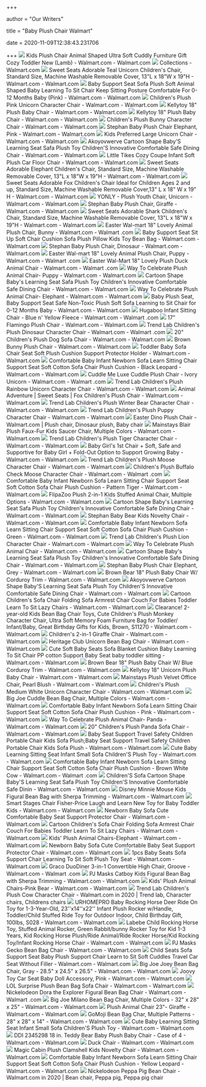 +++
        
author = "Our Writers"
        
title = "Baby Plush Chair Walmart"
        
date = 2020-11-09T12:38:43.231706
        
+++
[ ![](https://i5.walmartimages.com/asr/4f4830ee-235c-44ff-a268-44f3bf9838d2.581c5646ab3935557e83ac1d6c8a7650.jpeg?odnWidth=612&odnHeight=612&odnBg=ffffff)](https://i5.walmartimages.com/asr/4f4830ee-235c-44ff-a268-44f3bf9838d2.581c5646ab3935557e83ac1d6c8a7650.jpeg?odnWidth=612&odnHeight=612&odnBg=ffffff) Kids Plush Chair Animal Shaped Ultra Soft Cuddly Furniture Gift Cozy  Toddler New (Lamb) - Walmart.com - Walmart.com
[ ![](https://i5.walmartimages.com/asr/f7ba0486-274b-47f9-8b5a-283afa123dbd_1.dd419473764e36912ecafebb6bf1c6a8.jpeg?odnWidth=450&odnHeight=450&odnBg=ffffff)](https://i5.walmartimages.com/asr/f7ba0486-274b-47f9-8b5a-283afa123dbd_1.dd419473764e36912ecafebb6bf1c6a8.jpeg?odnWidth=450&odnHeight=450&odnBg=ffffff) Collections - Walmart.com
[ ![](https://i5.walmartimages.com/asr/c5913a09-c7ac-4266-8fc0-1b24e7951732_2.d1f02993578a8c0634eee873f796c0dd.jpeg)](https://i5.walmartimages.com/asr/c5913a09-c7ac-4266-8fc0-1b24e7951732_2.d1f02993578a8c0634eee873f796c0dd.jpeg) Sweet Seats Adorable Teal Unicorn Children's Chair, Standard Size, Machine  Washable Removable Cover, 13"L x 18"W x 19"H - Walmart.com - Walmart.com
[ ![](https://i5.walmartimages.com/asr/1b0705c4-a8a5-4361-848a-f44e5b919962_1.452012691bc3e1cedf209b7da297b3df.jpeg?odnWidth=612&odnHeight=612&odnBg=ffffff)](https://i5.walmartimages.com/asr/1b0705c4-a8a5-4361-848a-f44e5b919962_1.452012691bc3e1cedf209b7da297b3df.jpeg?odnWidth=612&odnHeight=612&odnBg=ffffff) Baby Support Seat Sofa Plush Soft Animal Shaped Baby Learning To Sit Chair  Keep Sitting Posture Comfortable For 0-12 Months Baby (Pink) - Walmart.com  - Walmart.com
[ ![](https://i5.walmartimages.com/asr/f819b6e3-d648-4267-9666-f8f7b52cfd71_1.7b62d79b139ebc4585958e9852430bc1.jpeg?odnWidth=612&odnHeight=612&odnBg=ffffff)](https://i5.walmartimages.com/asr/f819b6e3-d648-4267-9666-f8f7b52cfd71_1.7b62d79b139ebc4585958e9852430bc1.jpeg?odnWidth=612&odnHeight=612&odnBg=ffffff) Children's Plush Pink Unicorn Character Chair - Walmart.com - Walmart.com
[ ![](https://i5.walmartimages.com/asr/67d20a39-8d12-452c-b77c-ea25d7596219_1.db9f3f50bd048b643926a3fd949e0e06.jpeg?odnWidth=612&odnHeight=612&odnBg=ffffff)](https://i5.walmartimages.com/asr/67d20a39-8d12-452c-b77c-ea25d7596219_1.db9f3f50bd048b643926a3fd949e0e06.jpeg?odnWidth=612&odnHeight=612&odnBg=ffffff) Kellytoy 18" Plush Baby Chair - Walmart.com - Walmart.com
[ ![](https://i5.walmartimages.com/asr/40f29a71-f7f5-4fee-be77-bfff004e037a_1.94f42a66faa2f6a4aad88f2dea38c0f9.jpeg?odnWidth=612&odnHeight=612&odnBg=ffffff)](https://i5.walmartimages.com/asr/40f29a71-f7f5-4fee-be77-bfff004e037a_1.94f42a66faa2f6a4aad88f2dea38c0f9.jpeg?odnWidth=612&odnHeight=612&odnBg=ffffff) Kellytoy 18" Plush Baby Chair - Walmart.com - Walmart.com
[ ![](https://i5.walmartimages.com/asr/ca2fab91-83bc-420d-a413-d34b2ed34efe_2.62b3165c1c33d4d1e59b4033ebf2ea0d.jpeg?odnWidth=612&odnHeight=612&odnBg=ffffff)](https://i5.walmartimages.com/asr/ca2fab91-83bc-420d-a413-d34b2ed34efe_2.62b3165c1c33d4d1e59b4033ebf2ea0d.jpeg?odnWidth=612&odnHeight=612&odnBg=ffffff) Children's Plush Bunny Character Chair - Walmart.com - Walmart.com
[ ![](https://i5.walmartimages.com/asr/ea985ca6-2c49-43c9-a409-c2e97da34ad9_1.e649ff653084ddc8e672b0e7bcd4cf97.jpeg?odnWidth=612&odnHeight=612&odnBg=ffffff)](https://i5.walmartimages.com/asr/ea985ca6-2c49-43c9-a409-c2e97da34ad9_1.e649ff653084ddc8e672b0e7bcd4cf97.jpeg?odnWidth=612&odnHeight=612&odnBg=ffffff) Stephan Baby Plush Chair Elephant, Pink - Walmart.com - Walmart.com
[ ![](https://i5.walmartimages.com/asr/89af347f-6943-458d-9d79-107d8ae604db_1.01c34f1b565169c643c8e400a3921c3e.jpeg?odnWidth=612&odnHeight=612&odnBg=ffffff)](https://i5.walmartimages.com/asr/89af347f-6943-458d-9d79-107d8ae604db_1.01c34f1b565169c643c8e400a3921c3e.jpeg?odnWidth=612&odnHeight=612&odnBg=ffffff) Kids Preferred Large Unicorn Chair - Walmart.com - Walmart.com
[ ![](https://i5.walmartimages.com/asr/bbfbb632-495b-4ffb-b4cd-5c525d9236e0_1.55d97bcd6af5eceef0bf58da22c30248.jpeg?odnWidth=612&odnHeight=612&odnBg=ffffff)](https://i5.walmartimages.com/asr/bbfbb632-495b-4ffb-b4cd-5c525d9236e0_1.55d97bcd6af5eceef0bf58da22c30248.jpeg?odnWidth=612&odnHeight=612&odnBg=ffffff) Akoyovwerve Cartoon Shape Baby'S Learning Seat Safa Plush Toy Children'S  Innovative Comfortable Safe Dining Chair - Walmart.com - Walmart.com
[ ![](https://i5.walmartimages.com/asr/2911562e-2162-4aef-838e-ec48413595d9_1.1029c9d3745ea5f897c50e0576a93aa0.jpeg?odnWidth=612&odnHeight=612&odnBg=ffffff)](https://i5.walmartimages.com/asr/2911562e-2162-4aef-838e-ec48413595d9_1.1029c9d3745ea5f897c50e0576a93aa0.jpeg?odnWidth=612&odnHeight=612&odnBg=ffffff) Little Tikes Cozy Coupe Infant Soft Plush Car Floor Chair - Walmart.com -  Walmart.com
[ ![](https://i5.walmartimages.com/asr/27cb124a-309a-4fa3-bb8d-ff67c4a520f8_1.2ec335880635b17ad3f278bbbc9bc3b1.jpeg?odnWidth=612&odnHeight=612&odnBg=ffffff)](https://i5.walmartimages.com/asr/27cb124a-309a-4fa3-bb8d-ff67c4a520f8_1.2ec335880635b17ad3f278bbbc9bc3b1.jpeg?odnWidth=612&odnHeight=612&odnBg=ffffff) Sweet Seats Adorable Elephant Children's Chair, Standard Size, Machine  Washable Removable Cover, 13"L x 18"W x 19"H - Walmart.com - Walmart.com
[ ![](https://i5.walmartimages.com/asr/3f042288-9fa3-489b-9c8c-1be3d22c9433_1.9005a279677b5faef0464eeabbe4c897.jpeg?odnWidth=612&odnHeight=612&odnBg=ffffff)](https://i5.walmartimages.com/asr/3f042288-9fa3-489b-9c8c-1be3d22c9433_1.9005a279677b5faef0464eeabbe4c897.jpeg?odnWidth=612&odnHeight=612&odnBg=ffffff) Sweet Seats Adorable Fox Children's Chair Ideal for Children Ages 2 and up,  Standard Size, Machine Washable Removable Cover,13" L x 18" W x 19" H -  Walmart.com - Walmart.com
[ ![](https://i5.walmartimages.com/asr/fe83117d-c804-4e11-9ac6-3e94088f24d0_1.de41c9bd2b871a3164c782182c30248c.jpeg?odnWidth=612&odnHeight=612&odnBg=ffffff)](https://i5.walmartimages.com/asr/fe83117d-c804-4e11-9ac6-3e94088f24d0_1.de41c9bd2b871a3164c782182c30248c.jpeg?odnWidth=612&odnHeight=612&odnBg=ffffff) YONLY - Plush Youth Chair, Unicorn - Walmart.com - Walmart.com
[ ![](https://i5.walmartimages.com/asr/ed204492-b476-47d6-b069-8ab96cdd38ac_1.1b511318c384c91fa8bc4c778d29d148.jpeg?odnWidth=612&odnHeight=612&odnBg=ffffff)](https://i5.walmartimages.com/asr/ed204492-b476-47d6-b069-8ab96cdd38ac_1.1b511318c384c91fa8bc4c778d29d148.jpeg?odnWidth=612&odnHeight=612&odnBg=ffffff) Stephan Baby Plush Chair, Giraffe - Walmart.com - Walmart.com
[ ![](https://i5.walmartimages.com/asr/e8a3aae0-e596-478a-bd0f-3f016215886a_3.0bc9c638c4457c7ff58f9428ac9fff6c.jpeg?odnWidth=612&odnHeight=612&odnBg=ffffff)](https://i5.walmartimages.com/asr/e8a3aae0-e596-478a-bd0f-3f016215886a_3.0bc9c638c4457c7ff58f9428ac9fff6c.jpeg?odnWidth=612&odnHeight=612&odnBg=ffffff) Sweet Seats Adorable Shark Children's Chair, Standard Size, Machine  Washable Removable Cover, 13"L x 18"W x 19"H - Walmart.com - Walmart.com
[ ![](https://i5.walmartimages.com/asr/78907c7c-a045-4c38-b347-e156e4bdcae8_1.7a63d22404c98f70106e1f6079c83959.jpeg)](https://i5.walmartimages.com/asr/78907c7c-a045-4c38-b347-e156e4bdcae8_1.7a63d22404c98f70106e1f6079c83959.jpeg) Easter Wal-mart 18" Lovely Animal Plush Chair, Bunny - Walmart.com - Walmart .com
[ ![](https://i5.walmartimages.com/asr/e52b9787-d2e2-4084-8def-8d1f92fbd1d7_1.f0f51aa7b0460d8136edbc0a808556eb.jpeg?odnWidth=612&odnHeight=612&odnBg=ffffff)](https://i5.walmartimages.com/asr/e52b9787-d2e2-4084-8def-8d1f92fbd1d7_1.f0f51aa7b0460d8136edbc0a808556eb.jpeg?odnWidth=612&odnHeight=612&odnBg=ffffff) Baby Support Seat Sit Up Soft Chair Cushion Sofa Plush Pillow Kids Toy Bean  Bag - Walmart.com - Walmart.com
[ ![](https://i5.walmartimages.com/asr/432ba446-d8f6-4dbf-af2e-e173fd3200a6_1.73fecbc08ad61a20f108b935a133614f.jpeg?odnWidth=612&odnHeight=612&odnBg=ffffff)](https://i5.walmartimages.com/asr/432ba446-d8f6-4dbf-af2e-e173fd3200a6_1.73fecbc08ad61a20f108b935a133614f.jpeg?odnWidth=612&odnHeight=612&odnBg=ffffff) Stephan Baby Plush Chair, Dinosaur - Walmart.com - Walmart.com
[ ![](https://i5.walmartimages.com/asr/b8f423d0-8548-49c8-a1a9-0f44e02fbe6a_1.018a135b344eed35f660511c54ba59be.jpeg?odnWidth=612&odnHeight=612&odnBg=ffffff)](https://i5.walmartimages.com/asr/b8f423d0-8548-49c8-a1a9-0f44e02fbe6a_1.018a135b344eed35f660511c54ba59be.jpeg?odnWidth=612&odnHeight=612&odnBg=ffffff) Easter Wal-mart 18" Lovely Animal Plush Chair, Puppy - Walmart.com - Walmart .com
[ ![](https://i5.walmartimages.com/asr/9a3d7667-eaab-4a95-a93b-80a30474361c_1.0fa3cd0d6c234a42aa9aaf076acd87f5.jpeg)](https://i5.walmartimages.com/asr/9a3d7667-eaab-4a95-a93b-80a30474361c_1.0fa3cd0d6c234a42aa9aaf076acd87f5.jpeg) Easter Wal-Mart 18" Lovely Plush Duck Animal Chair - Walmart.com - Walmart .com
[ ![](https://i5.walmartimages.com/asr/5b7a4b83-0d0d-460b-a092-9a79590b4102_1.576b6c0dce78455defa10c615bbeeeb9.jpeg)](https://i5.walmartimages.com/asr/5b7a4b83-0d0d-460b-a092-9a79590b4102_1.576b6c0dce78455defa10c615bbeeeb9.jpeg) Way To Celebrate Plush Animal Chair- Puppy - Walmart.com - Walmart.com
[ ![](https://i5.walmartimages.com/asr/aaca525a-29f0-43d1-a3e8-f11f7d32c275_1.31dd5b4578ca3c5ab7d6adf0d9c90814.jpeg?odnWidth=612&odnHeight=612&odnBg=ffffff)](https://i5.walmartimages.com/asr/aaca525a-29f0-43d1-a3e8-f11f7d32c275_1.31dd5b4578ca3c5ab7d6adf0d9c90814.jpeg?odnWidth=612&odnHeight=612&odnBg=ffffff) Cartoon Shape Baby's Learning Seat Safa Plush Toy Children's Innovative  Comfortable Safe Dining Chair - Walmart.com - Walmart.com
[ ![](https://i5.walmartimages.com/asr/1c0d4a2f-0b52-47e5-879c-cbc3c1ba5cc3_1.e43949b0521ca705f01bba15c6dc4ded.jpeg?odnWidth=612&odnHeight=612&odnBg=ffffff)](https://i5.walmartimages.com/asr/1c0d4a2f-0b52-47e5-879c-cbc3c1ba5cc3_1.e43949b0521ca705f01bba15c6dc4ded.jpeg?odnWidth=612&odnHeight=612&odnBg=ffffff) Way To Celebrate Plush Animal Chair- Elephant - Walmart.com - Walmart.com
[ ![](https://i5.walmartimages.com/asr/2501c682-a767-4a56-90f7-ed4da181ce8d.d7df88634b37d2d04b34490cd8a46df2.jpeg)](https://i5.walmartimages.com/asr/2501c682-a767-4a56-90f7-ed4da181ce8d.d7df88634b37d2d04b34490cd8a46df2.jpeg) Baby Plush Seat, Baby Support Seat Safe Non-Toxic Plush Soft Sofa Learning  to Sit Chair for 0-12 Months Baby - Walmart.com - Walmart.com
[ ![](https://i5.walmartimages.com/asr/b9850d58-3bbb-47bd-82c7-8c7901e57963_1.2a589f54615f4e8f875d894a8c734e82.jpeg?odnWidth=612&odnHeight=612&odnBg=ffffff)](https://i5.walmartimages.com/asr/b9850d58-3bbb-47bd-82c7-8c7901e57963_1.2a589f54615f4e8f875d894a8c734e82.jpeg?odnWidth=612&odnHeight=612&odnBg=ffffff) Hugaboo Infant Sitting Chair - Blue n' Yellow Fleece - Walmart.com - Walmart .com
[ ![](https://i5.walmartimages.com/asr/fd349279-031e-464f-9a27-49c1c0f30182_2.871a5f396ec768ce299e2a75a6f45830.jpeg?odnWidth=612&odnHeight=612&odnBg=ffffff)](https://i5.walmartimages.com/asr/fd349279-031e-464f-9a27-49c1c0f30182_2.871a5f396ec768ce299e2a75a6f45830.jpeg?odnWidth=612&odnHeight=612&odnBg=ffffff) 17" Flamingo Plush Chair - Walmart.com - Walmart.com
[ ![](https://i5.walmartimages.com/asr/afe11f1f-493f-4ea9-8837-2d4f39253fd8_2.72c8fb12a37f17c5e9d9f42baf26a9d4.jpeg?odnWidth=612&odnHeight=612&odnBg=ffffff)](https://i5.walmartimages.com/asr/afe11f1f-493f-4ea9-8837-2d4f39253fd8_2.72c8fb12a37f17c5e9d9f42baf26a9d4.jpeg?odnWidth=612&odnHeight=612&odnBg=ffffff) Trend Lab Children's Plush Dinosaur Character Chair - Walmart.com - Walmart .com
[ ![](https://i5.walmartimages.com/asr/0f1abb06-9299-40b1-8c1e-43f66826414e.6a0cac4c6f55c32180f5190d6ed377a3.jpeg?odnWidth=612&odnHeight=612&odnBg=ffffff)](https://i5.walmartimages.com/asr/0f1abb06-9299-40b1-8c1e-43f66826414e.6a0cac4c6f55c32180f5190d6ed377a3.jpeg?odnWidth=612&odnHeight=612&odnBg=ffffff) 20" Children's Plush Dog Sofa Chair - Walmart.com - Walmart.com
[ ![](https://i5.walmartimages.com/asr/9a3c6e00-10fa-4e18-9c81-f56a42f1616f_1.13ba28218693a27ec776d7f1979cd184.jpeg?odnWidth=612&odnHeight=612&odnBg=ffffff)](https://i5.walmartimages.com/asr/9a3c6e00-10fa-4e18-9c81-f56a42f1616f_1.13ba28218693a27ec776d7f1979cd184.jpeg?odnWidth=612&odnHeight=612&odnBg=ffffff) Brown Bunny Plush Chair - Walmart.com - Walmart.com
[ ![](https://i5.walmartimages.com/asr/8e0a1253-671c-43f5-be8b-fff5717ec947_1.661c79aa720a3e0fb7b27c05d3d4f115.jpeg?odnWidth=612&odnHeight=612&odnBg=ffffff)](https://i5.walmartimages.com/asr/8e0a1253-671c-43f5-be8b-fff5717ec947_1.661c79aa720a3e0fb7b27c05d3d4f115.jpeg?odnWidth=612&odnHeight=612&odnBg=ffffff) Toddler Baby Sofa Chair Seat Soft Plush Cushion Support Protector Holder -  Walmart.com - Walmart.com
[ ![](https://i5.walmartimages.com/asr/340885fb-7877-4f89-8cd9-2ee767404f10_1.8c69a3e96481bffcc24d8e2b201bf5d8.jpeg?odnWidth=612&odnHeight=612&odnBg=ffffff)](https://i5.walmartimages.com/asr/340885fb-7877-4f89-8cd9-2ee767404f10_1.8c69a3e96481bffcc24d8e2b201bf5d8.jpeg?odnWidth=612&odnHeight=612&odnBg=ffffff) Comfortable Baby Infant Newborn Sofa Learn Sitting Chair Support Seat Soft  Cotton Sofa Chair Plush Cushion - Black Leopard - Walmart.com - Walmart.com
[ ![](https://i5.walmartimages.com/asr/2d79c57e-c0cf-41e3-b11d-6b96e75dcb0b_1.16a0778c9d4fb014f237c74642f28eca.jpeg?odnWidth=612&odnHeight=612&odnBg=ffffff)](https://i5.walmartimages.com/asr/2d79c57e-c0cf-41e3-b11d-6b96e75dcb0b_1.16a0778c9d4fb014f237c74642f28eca.jpeg?odnWidth=612&odnHeight=612&odnBg=ffffff) Cuddle Me Luxe Cuddle Plush Chair - Ivory Unicorn - Walmart.com - Walmart .com
[ ![](https://i5.walmartimages.com/asr/d24032e3-e15d-4a21-ab70-728816496b1f_1.9927db9d9e8e8a827bd8d7ad1c835a66.jpeg?odnWidth=612&odnHeight=612&odnBg=ffffff)](https://i5.walmartimages.com/asr/d24032e3-e15d-4a21-ab70-728816496b1f_1.9927db9d9e8e8a827bd8d7ad1c835a66.jpeg?odnWidth=612&odnHeight=612&odnBg=ffffff) Trend Lab Children's Plush Rainbow Unicorn Character Chair - Walmart.com -  Walmart.com
[ ![](https://i5.walmartimages.com/asr/cc379ff1-61fb-4810-ba31-253837be3f93.8098b04c37c473a493fe47b116484724.jpeg?odnWidth=612&odnHeight=612&odnBg=ffffff)](https://i5.walmartimages.com/asr/cc379ff1-61fb-4810-ba31-253837be3f93.8098b04c37c473a493fe47b116484724.jpeg?odnWidth=612&odnHeight=612&odnBg=ffffff) Animal Adventure | Sweet Seats | Fox Children's Plush Chair - Walmart.com -  Walmart.com
[ ![](https://i5.walmartimages.com/asr/2eb01b0b-acef-427a-bc14-9d6f00f90995_2.5b67c36d0cb046b1abcba535d18e1444.jpeg?odnWidth=612&odnHeight=612&odnBg=ffffff)](https://i5.walmartimages.com/asr/2eb01b0b-acef-427a-bc14-9d6f00f90995_2.5b67c36d0cb046b1abcba535d18e1444.jpeg?odnWidth=612&odnHeight=612&odnBg=ffffff) Trend Lab Children's Plush Winter Bear Character Chair - Walmart.com -  Walmart.com
[ ![](https://i5.walmartimages.com/asr/18384f28-84fe-462e-b778-e997ab3381e0_2.a2d7045fa6800c69d2d95191f86d27c6.jpeg?odnWidth=612&odnHeight=612&odnBg=ffffff)](https://i5.walmartimages.com/asr/18384f28-84fe-462e-b778-e997ab3381e0_2.a2d7045fa6800c69d2d95191f86d27c6.jpeg?odnWidth=612&odnHeight=612&odnBg=ffffff) Trend Lab Children's Plush Puppy Character Chair - Walmart.com - Walmart.com
[ ![](https://i.pinimg.com/474x/9e/2c/a9/9e2ca9acd4d168cd70a0ca606d056b2b.jpg)](https://i.pinimg.com/474x/9e/2c/a9/9e2ca9acd4d168cd70a0ca606d056b2b.jpg) Easter Dino Plush Chair - Walmart.com | Plush chair, Dinosaur plush, Baby  chair
[ ![](https://i5.walmartimages.com/asr/ef182343-0e9d-4339-81aa-fec59e8cb7b7_1.77af84136c4c4899930412eef25058be.jpeg)](https://i5.walmartimages.com/asr/ef182343-0e9d-4339-81aa-fec59e8cb7b7_1.77af84136c4c4899930412eef25058be.jpeg) Mainstays Blair Plush Faux-Fur Kids Saucer Chair, Multiple Colors - Walmart.com  - Walmart.com
[ ![](https://i5.walmartimages.com/asr/f92b6133-5427-427a-ba00-ed8db0f6e162_1.4deac36033192de7e3e14ea0c9dfe866.jpeg?odnWidth=612&odnHeight=612&odnBg=ffffff)](https://i5.walmartimages.com/asr/f92b6133-5427-427a-ba00-ed8db0f6e162_1.4deac36033192de7e3e14ea0c9dfe866.jpeg?odnWidth=612&odnHeight=612&odnBg=ffffff) Trend Lab Children's Plush Tiger Character Chair - Walmart.com - Walmart.com
[ ![](https://i5.walmartimages.com/asr/99531771-3df3-4c86-863e-0c32d5558271_1.d2a0e8f00b6fb98112e94a4a1b7167cb.jpeg?odnWidth=612&odnHeight=612&odnBg=ffffff)](https://i5.walmartimages.com/asr/99531771-3df3-4c86-863e-0c32d5558271_1.d2a0e8f00b6fb98112e94a4a1b7167cb.jpeg?odnWidth=612&odnHeight=612&odnBg=ffffff) Baby Girl's 1st Chair + Soft, Safe and Supportive for Baby Girl + Fold-Out  Option to Support Growing Baby - Walmart.com - Walmart.com
[ ![](https://i5.walmartimages.com/asr/50e2c3cc-7ea1-41e5-9fe5-cf6f2a5ad3f6_1.5da7566a48e8028b7f568523817333b4.jpeg?odnWidth=612&odnHeight=612&odnBg=ffffff)](https://i5.walmartimages.com/asr/50e2c3cc-7ea1-41e5-9fe5-cf6f2a5ad3f6_1.5da7566a48e8028b7f568523817333b4.jpeg?odnWidth=612&odnHeight=612&odnBg=ffffff) Trend Lab Children's Plush Moose Character Chair - Walmart.com - Walmart.com
[ ![](https://i5.walmartimages.com/asr/8ae2dfc0-f717-421e-b8aa-fda3b6361f94_2.bd200780493c6030e0d956272bc329ce.jpeg?odnWidth=612&odnHeight=612&odnBg=ffffff)](https://i5.walmartimages.com/asr/8ae2dfc0-f717-421e-b8aa-fda3b6361f94_2.bd200780493c6030e0d956272bc329ce.jpeg?odnWidth=612&odnHeight=612&odnBg=ffffff) Children's Plush Buffalo Check Moose Character Chair - Walmart.com - Walmart .com
[ ![](https://i5.walmartimages.com/asr/870cee96-85b1-4d34-9314-30dd680ab81c_1.6bce7235b8a640e41cb80effecb58bd4.jpeg?odnWidth=612&odnHeight=612&odnBg=ffffff)](https://i5.walmartimages.com/asr/870cee96-85b1-4d34-9314-30dd680ab81c_1.6bce7235b8a640e41cb80effecb58bd4.jpeg?odnWidth=612&odnHeight=612&odnBg=ffffff) Comfortable Baby Infant Newborn Sofa Learn Sitting Chair Support Seat Soft  Cotton Sofa Chair Plush Cushion - Pattern Tiger - Walmart.com - Walmart.com
[ ![](https://i5.walmartimages.com/asr/ff36a393-7bbb-4889-8473-9e851ccae89e_1.ad69e96ffca0d628777417f7f312a15f.jpeg?odnWidth=612&odnHeight=612&odnBg=ffffff)](https://i5.walmartimages.com/asr/ff36a393-7bbb-4889-8473-9e851ccae89e_1.ad69e96ffca0d628777417f7f312a15f.jpeg?odnWidth=612&odnHeight=612&odnBg=ffffff) FlipaZoo Plush 2-in-1 Kids Stuffed Animal Chair, Multiple Options - Walmart.com  - Walmart.com
[ ![](https://i5.walmartimages.com/asr/bd582af4-ba65-458c-a179-93da6fc8a6fe_1.fbe67f31a835d134c6206f9973e129f9.jpeg?odnWidth=612&odnHeight=612&odnBg=ffffff)](https://i5.walmartimages.com/asr/bd582af4-ba65-458c-a179-93da6fc8a6fe_1.fbe67f31a835d134c6206f9973e129f9.jpeg?odnWidth=612&odnHeight=612&odnBg=ffffff) Cartoon Shape Baby's Learning Seat Safa Plush Toy Children's Innovative  Comfortable Safe Dining Chair - Walmart.com - Walmart.com
[ ![](https://i5.walmartimages.com/asr/c3913616-b869-4706-bc8b-e77b205a95a3_1.e9431b8c9db91d7af75dbb38022c5a7c.jpeg?odnWidth=612&odnHeight=612&odnBg=ffffff)](https://i5.walmartimages.com/asr/c3913616-b869-4706-bc8b-e77b205a95a3_1.e9431b8c9db91d7af75dbb38022c5a7c.jpeg?odnWidth=612&odnHeight=612&odnBg=ffffff) Stephan Baby Bear Kids Novelty Chair - Walmart.com - Walmart.com
[ ![](https://i5.walmartimages.com/asr/39fdec66-2bc3-4192-8954-3520a2376bce_1.9b79f9a8f1ff57a3298342d6721d271c.jpeg)](https://i5.walmartimages.com/asr/39fdec66-2bc3-4192-8954-3520a2376bce_1.9b79f9a8f1ff57a3298342d6721d271c.jpeg) Comfortable Baby Infant Newborn Sofa Learn Sitting Chair Support Seat Soft  Cotton Sofa Chair Plush Cushion - Green - Walmart.com - Walmart.com
[ ![](https://i5.walmartimages.com/asr/8f62455e-2f23-4540-b29a-7d02ffea160f_1.08f08ed5e38bb2a331a25fca8d9504ae.jpeg?odnWidth=612&odnHeight=612&odnBg=ffffff)](https://i5.walmartimages.com/asr/8f62455e-2f23-4540-b29a-7d02ffea160f_1.08f08ed5e38bb2a331a25fca8d9504ae.jpeg?odnWidth=612&odnHeight=612&odnBg=ffffff) Trend Lab Children's Plush Lion Character Chair - Walmart.com - Walmart.com
[ ![](https://i5.walmartimages.com/asr/af6f2725-f1e4-48d5-ab24-32391291b413_1.3b08a96427484d684e802b7ba432715e.jpeg?odnWidth=612&odnHeight=612&odnBg=ffffff)](https://i5.walmartimages.com/asr/af6f2725-f1e4-48d5-ab24-32391291b413_1.3b08a96427484d684e802b7ba432715e.jpeg?odnWidth=612&odnHeight=612&odnBg=ffffff) Way To Celebrate Plush Animal Chair - Walmart.com - Walmart.com
[ ![](https://i5.walmartimages.com/asr/d51a2e2b-6fe1-4aae-906e-f49beda0e439_1.dc2d9900a5ff1e52c46e9aeaa6295387.jpeg?odnWidth=612&odnHeight=612&odnBg=ffffff)](https://i5.walmartimages.com/asr/d51a2e2b-6fe1-4aae-906e-f49beda0e439_1.dc2d9900a5ff1e52c46e9aeaa6295387.jpeg?odnWidth=612&odnHeight=612&odnBg=ffffff) Cartoon Shape Baby's Learning Seat Safa Plush Toy Children's Innovative  Comfortable Safe Dining Chair - Walmart.com - Walmart.com
[ ![](https://i5.walmartimages.com/asr/b563ae17-ac71-454c-b45e-2a717ac1f715_1.46c76ff42de646fd3d347bab39a7c7f6.jpeg?odnWidth=612&odnHeight=612&odnBg=ffffff)](https://i5.walmartimages.com/asr/b563ae17-ac71-454c-b45e-2a717ac1f715_1.46c76ff42de646fd3d347bab39a7c7f6.jpeg?odnWidth=612&odnHeight=612&odnBg=ffffff) Stephan Baby Plush Chair Elephant, Grey - Walmart.com - Walmart.com
[ ![](https://i5.walmartimages.com/asr/49468ca8-6e7f-4e46-afbf-20f370faa268_1.48205c1aad2ed9af9039e6c24ca22e02.jpeg?odnWidth=450&odnHeight=450&odnBg=ffffff)](https://i5.walmartimages.com/asr/49468ca8-6e7f-4e46-afbf-20f370faa268_1.48205c1aad2ed9af9039e6c24ca22e02.jpeg?odnWidth=450&odnHeight=450&odnBg=ffffff) Brown Bear 18" Plush Baby Chair W/ Corduroy Trim - Walmart.com - Walmart.com
[ ![](https://i5.walmartimages.com/asr/ea9f29ec-6f49-4cf6-8b7d-ef930bda0562_1.80e7f770079fe62f76415373ebd78002.jpeg?odnWidth=612&odnHeight=612&odnBg=ffffff)](https://i5.walmartimages.com/asr/ea9f29ec-6f49-4cf6-8b7d-ef930bda0562_1.80e7f770079fe62f76415373ebd78002.jpeg?odnWidth=612&odnHeight=612&odnBg=ffffff) Akoyovwerve Cartoon Shape Baby'S Learning Seat Safa Plush Toy Children'S  Innovative Comfortable Safe Dining Chair - Walmart.com - Walmart.com
[ ![](https://i5.walmartimages.com/asr/33e68172-f7f2-42f0-ae88-7a6e16033253.897c0f7b28a22732a0bf304e818c69c4.jpeg?odnWidth=612&odnHeight=612&odnBg=ffffff)](https://i5.walmartimages.com/asr/33e68172-f7f2-42f0-ae88-7a6e16033253.897c0f7b28a22732a0bf304e818c69c4.jpeg?odnWidth=612&odnHeight=612&odnBg=ffffff) Cartoon Children's Sofa Chair Folding Sofa Armrest Chair Couch For Babies  Toddler Learn To Sit Lazy Chairs - Walmart.com - Walmart.com
[ ![](https://i5.walmartimages.com/asr/6e839817-8c7a-4369-9e8c-aa7ec90f0cc7_1.0ab14fd77a0afd4856af3a258e334216.jpeg?odnWidth=612&odnHeight=612&odnBg=ffffff)](https://i5.walmartimages.com/asr/6e839817-8c7a-4369-9e8c-aa7ec90f0cc7_1.0ab14fd77a0afd4856af3a258e334216.jpeg?odnWidth=612&odnHeight=612&odnBg=ffffff) Clearance! 2-year-old Kids Bean Bag Chair Toys, Cute Children's Plush  Monkey Character Chair, Ultra Soft Memory Foam Furniture Bag for Toddler/ Infant/Baby, Great Birthday Gifts for Kids, Brown, S11270 - Walmart.com -  Walmart.com
[ ![](https://i5.walmartimages.com/asr/37944906-8101-4f17-9fc6-a8e25f7540df_1.3db621ec4b0e3be598eb21330a82fbac.jpeg?odnWidth=612&odnHeight=612&odnBg=ffffff)](https://i5.walmartimages.com/asr/37944906-8101-4f17-9fc6-a8e25f7540df_1.3db621ec4b0e3be598eb21330a82fbac.jpeg?odnWidth=612&odnHeight=612&odnBg=ffffff) Children's 2-in-1 Giraffe Chair - Walmart.com - Walmart.com
[ ![](https://i5.walmartimages.com/asr/62e29951-1d5f-4d15-9d48-099f809c9d0a.23626dd60253dcd5677514a829c7b6d7.png?odnWidth=612&odnHeight=612&odnBg=ffffff)](https://i5.walmartimages.com/asr/62e29951-1d5f-4d15-9d48-099f809c9d0a.23626dd60253dcd5677514a829c7b6d7.png?odnWidth=612&odnHeight=612&odnBg=ffffff) Heritage Club Unicorn Bean Bag Chair - Walmart.com - Walmart.com
[ ![](https://i5.walmartimages.com/asr/fab41e67-efcf-4c7a-b227-9e319da0f1bc_1.889d75c446f8f8c202ab6259597a77a4.jpeg?odnWidth=612&odnHeight=612&odnBg=ffffff)](https://i5.walmartimages.com/asr/fab41e67-efcf-4c7a-b227-9e319da0f1bc_1.889d75c446f8f8c202ab6259597a77a4.jpeg?odnWidth=612&odnHeight=612&odnBg=ffffff) Cute Soft Baby Seats Sofa Blanket Cushion Baby Learning To Sit Chair PP  cotton Support Baby Seat baby toddler sitting - Walmart.com - Walmart.com
[ ![](https://i5.walmartimages.com/asr/2a718659-3875-4e46-8359-6fb4d802038a.42a4167efd54bb313d871970c8f8d1b9.jpeg?odnWidth=612&odnHeight=612&odnBg=ffffff)](https://i5.walmartimages.com/asr/2a718659-3875-4e46-8359-6fb4d802038a.42a4167efd54bb313d871970c8f8d1b9.jpeg?odnWidth=612&odnHeight=612&odnBg=ffffff) Brown Bear 18" Plush Baby Chair W/ Blue Corduroy Trim - Walmart.com -  Walmart.com
[ ![](https://i5.walmartimages.com/asr/6d448553-66f9-4a59-b92c-0c022a4b5f4a_1.c2060577f61dc3c9d5c6a88a76739335.jpeg)](https://i5.walmartimages.com/asr/6d448553-66f9-4a59-b92c-0c022a4b5f4a_1.c2060577f61dc3c9d5c6a88a76739335.jpeg) Kellytoy 18" Unicorn Plush Baby Chair - Walmart.com - Walmart.com
[ ![](https://i5.walmartimages.com/asr/cfa99438-3fc7-464d-a8fd-5142eac51188_1.1100235c3e157c07b581c92eb1f39c08.jpeg?odnWidth=612&odnHeight=612&odnBg=ffffff)](https://i5.walmartimages.com/asr/cfa99438-3fc7-464d-a8fd-5142eac51188_1.1100235c3e157c07b581c92eb1f39c08.jpeg?odnWidth=612&odnHeight=612&odnBg=ffffff) Mainstays Plush Velvet Office Chair, Pearl Blush - Walmart.com - Walmart.com
[ ![](https://i5.walmartimages.com/asr/1eadc709-6628-4f9b-bf1b-55600c95cf9f_1.f034a778e1592063690e91b84437c5aa.jpeg?odnWidth=612&odnHeight=612&odnBg=ffffff)](https://i5.walmartimages.com/asr/1eadc709-6628-4f9b-bf1b-55600c95cf9f_1.f034a778e1592063690e91b84437c5aa.jpeg?odnWidth=612&odnHeight=612&odnBg=ffffff) Children's Plush Medium White Unicorn Character Chair - Walmart.com -  Walmart.com
[ ![](https://i5.walmartimages.com/asr/916259bc-f4f2-40fc-b5d0-480dd14d5f88_1.131b3ad19075b77d9b9fd10a74c78986.jpeg?odnWidth=612&odnHeight=612&odnBg=ffffff)](https://i5.walmartimages.com/asr/916259bc-f4f2-40fc-b5d0-480dd14d5f88_1.131b3ad19075b77d9b9fd10a74c78986.jpeg?odnWidth=612&odnHeight=612&odnBg=ffffff) Big Joe Cuddle Bean Bag Chair, Multiple Colors - Walmart.com - Walmart.com
[ ![](https://i5.walmartimages.com/asr/9a034d27-b657-4fae-9d5e-9fcfaf032778_1.493655fa147503d08d2d0c599e4214e2.jpeg?odnWidth=612&odnHeight=612&odnBg=ffffff)](https://i5.walmartimages.com/asr/9a034d27-b657-4fae-9d5e-9fcfaf032778_1.493655fa147503d08d2d0c599e4214e2.jpeg?odnWidth=612&odnHeight=612&odnBg=ffffff) Comfortable Baby Infant Newborn Sofa Learn Sitting Chair Support Seat Soft  Cotton Sofa Chair Plush Cushion - Pink - Walmart.com - Walmart.com
[ ![](https://i5.walmartimages.com/asr/16c1ef18-2b92-48d6-8740-bcae81c3b5ca_1.1877df698819e8b208b3f7c4920f8dbe.jpeg?odnWidth=612&odnHeight=612&odnBg=ffffff)](https://i5.walmartimages.com/asr/16c1ef18-2b92-48d6-8740-bcae81c3b5ca_1.1877df698819e8b208b3f7c4920f8dbe.jpeg?odnWidth=612&odnHeight=612&odnBg=ffffff) Way To Celebrate Plush Animal Chair- Panda - Walmart.com - Walmart.com
[ ![](https://i5.walmartimages.com/asr/6bb94f9b-541e-4ca5-b735-f478fa418d3c.ab4414d76af32774d09460791af9e0ec.jpeg?odnWidth=612&odnHeight=612&odnBg=ffffff)](https://i5.walmartimages.com/asr/6bb94f9b-541e-4ca5-b735-f478fa418d3c.ab4414d76af32774d09460791af9e0ec.jpeg?odnWidth=612&odnHeight=612&odnBg=ffffff) 20" Children's Plush Panda Sofa Chair - Walmart.com - Walmart.com
[ ![](https://i5.walmartimages.com/asr/5b3de4be-8485-401e-b16d-5cac8ae2fbfd_1.1644423aa76e0896ae48101c94373d25.jpeg?odnWidth=612&odnHeight=612&odnBg=ffffff)](https://i5.walmartimages.com/asr/5b3de4be-8485-401e-b16d-5cac8ae2fbfd_1.1644423aa76e0896ae48101c94373d25.jpeg?odnWidth=612&odnHeight=612&odnBg=ffffff) Baby Seat Support Travel Safety Children Portable Chair Kids Sofa Plush;Baby  Seat Support Travel Safety Children Portable Chair Kids Sofa Plush - Walmart.com  - Walmart.com
[ ![](https://i5.walmartimages.com/asr/4e84185c-2f8f-4aa9-95a9-882255402092.0c674b0fd50422481080ba236c7abd81.jpeg?odnWidth=612&odnHeight=612&odnBg=ffffff)](https://i5.walmartimages.com/asr/4e84185c-2f8f-4aa9-95a9-882255402092.0c674b0fd50422481080ba236c7abd81.jpeg?odnWidth=612&odnHeight=612&odnBg=ffffff) Cute Baby Learning Sitting Seat Infant Small Sofa Children'S Plush Toy -  Walmart.com - Walmart.com
[ ![](https://i5.walmartimages.com/asr/5b81dd75-e0cf-4272-9b4b-a00c0601ab40_1.8cc24824aec6ec8897d598983ce1b39b.jpeg?odnWidth=612&odnHeight=612&odnBg=ffffff)](https://i5.walmartimages.com/asr/5b81dd75-e0cf-4272-9b4b-a00c0601ab40_1.8cc24824aec6ec8897d598983ce1b39b.jpeg?odnWidth=612&odnHeight=612&odnBg=ffffff) Comfortable Baby Infant Newborn Sofa Learn Sitting Chair Support Seat Soft  Cotton Sofa Chair Plush Cushion - Brown White Cow - Walmart.com - Walmart .com
[ ![](https://i5.walmartimages.com/asr/5bad50ba-dec7-46d3-adff-c3459ea7d5a3_1.44d5a834a59248c8d2ae6dbbd33f2505.jpeg?odnWidth=612&odnHeight=612&odnBg=ffffff)](https://i5.walmartimages.com/asr/5bad50ba-dec7-46d3-adff-c3459ea7d5a3_1.44d5a834a59248c8d2ae6dbbd33f2505.jpeg?odnWidth=612&odnHeight=612&odnBg=ffffff) Children'S Sofa Cartoon Shape Baby'S Learning Seat Safa Plush Toy  Children'S Innovative Comfortable Safe Dinin - Walmart.com - Walmart.com
[ ![](https://i5.walmartimages.com/asr/f2d1a3c0-b5fe-4e97-a72b-9268d6518894_1.5752f0d1677872a58cca4191e5585bf9.png?odnWidth=612&odnHeight=612&odnBg=ffffff)](https://i5.walmartimages.com/asr/f2d1a3c0-b5fe-4e97-a72b-9268d6518894_1.5752f0d1677872a58cca4191e5585bf9.png?odnWidth=612&odnHeight=612&odnBg=ffffff) Disney Minnie Mouse Kids Figural Bean Bag with Sherpa Trimming - Walmart.com  - Walmart.com
[ ![](https://i5.walmartimages.com/asr/3766d786-c57e-4e43-a5b1-f7650939036e_1.08e72680de8f2dedb028f5d029d8bda9.jpeg?odnWidth=612&odnHeight=612&odnBg=ffffff)](https://i5.walmartimages.com/asr/3766d786-c57e-4e43-a5b1-f7650939036e_1.08e72680de8f2dedb028f5d029d8bda9.jpeg?odnWidth=612&odnHeight=612&odnBg=ffffff) Smart Stages Chair Fisher-Price Laugh and Learn New Toy for Baby Toddler  Kids - Walmart.com - Walmart.com
[ ![](https://i5.walmartimages.com/asr/d5d3d471-29ad-4c6a-8edc-0becf2cdfbb2.5a3147ab94d19ca5cfb04908e4293ad4.jpeg?odnWidth=612&odnHeight=612&odnBg=ffffff)](https://i5.walmartimages.com/asr/d5d3d471-29ad-4c6a-8edc-0becf2cdfbb2.5a3147ab94d19ca5cfb04908e4293ad4.jpeg?odnWidth=612&odnHeight=612&odnBg=ffffff) Newborn Baby Sofa Cute Comfortable Baby Seat Support Protector Chair -  Walmart.com - Walmart.com
[ ![](https://i5.walmartimages.com/asr/26d1c6b3-17ca-4c20-8094-268fb71604f9.622c53db57596424bf1767757819733e.jpeg?odnWidth=612&odnHeight=612&odnBg=ffffff)](https://i5.walmartimages.com/asr/26d1c6b3-17ca-4c20-8094-268fb71604f9.622c53db57596424bf1767757819733e.jpeg?odnWidth=612&odnHeight=612&odnBg=ffffff) Cartoon Children's Sofa Chair Folding Sofa Armrest Chair Couch For Babies  Toddler Learn To Sit Lazy Chairs - Walmart.com - Walmart.com
[ ![](https://i5.walmartimages.com/asr/a905e8e8-b29f-43e9-a82f-d083fa813ec2_1.11451b5c110ee7243102c5d53600aff8.jpeg?odnWidth=612&odnHeight=612&odnBg=ffffff)](https://i5.walmartimages.com/asr/a905e8e8-b29f-43e9-a82f-d083fa813ec2_1.11451b5c110ee7243102c5d53600aff8.jpeg?odnWidth=612&odnHeight=612&odnBg=ffffff) Kids' Plush Animal Chairs-Elephant - Walmart.com - Walmart.com
[ ![](https://i5.walmartimages.com/asr/622e936f-438d-46f2-84ec-3c220f1e1f30.f0e2e5a8b5f3fc89ed954ad7b027b505.jpeg?odnWidth=612&odnHeight=612&odnBg=ffffff)](https://i5.walmartimages.com/asr/622e936f-438d-46f2-84ec-3c220f1e1f30.f0e2e5a8b5f3fc89ed954ad7b027b505.jpeg?odnWidth=612&odnHeight=612&odnBg=ffffff) Newborn Baby Sofa Cute Comfortable Baby Seat Support Protector Chair -  Walmart.com - Walmart.com
[ ![](https://i5.walmartimages.com/asr/6922ca5a-7742-42c1-9c46-4ab8121e796b.8b5ad9f6cf188cae24976ff75c6ee3bd.jpeg?odnWidth=612&odnHeight=612&odnBg=ffffff)](https://i5.walmartimages.com/asr/6922ca5a-7742-42c1-9c46-4ab8121e796b.8b5ad9f6cf188cae24976ff75c6ee3bd.jpeg?odnWidth=612&odnHeight=612&odnBg=ffffff) 1pcs Baby Seats Sofa Support Chair Learning To Sit Soft Plush Toy Seat -  Walmart.com - Walmart.com
[ ![](https://i5.walmartimages.com/asr/011b35ef-2c46-49ca-8c19-8e272fa69aea_1.4ed8b185fa949946485e425dc81223f6.jpeg)](https://i5.walmartimages.com/asr/011b35ef-2c46-49ca-8c19-8e272fa69aea_1.4ed8b185fa949946485e425dc81223f6.jpeg) Graco DuoDiner 3-in-1 Convertible High Chair, Groove - Walmart.com - Walmart .com
[ ![](https://i5.walmartimages.com/asr/d1883b7f-00fa-46a1-b308-405c35b250d5.e76ca67fdfe64ed5f14101bcda03c3bb.jpeg?odnWidth=612&odnHeight=612&odnBg=ffffff)](https://i5.walmartimages.com/asr/d1883b7f-00fa-46a1-b308-405c35b250d5.e76ca67fdfe64ed5f14101bcda03c3bb.jpeg?odnWidth=612&odnHeight=612&odnBg=ffffff) PJ Masks Catboy Kids Figural Bean Bag with Sherpa Trimming - Walmart.com -  Walmart.com
[ ![](https://i5.walmartimages.com/asr/71139a1c-d125-42e3-8cd4-4e1a6820447f_1.bdbd094df99bf7f7409bd5907e96f099.jpeg)](https://i5.walmartimages.com/asr/71139a1c-d125-42e3-8cd4-4e1a6820447f_1.bdbd094df99bf7f7409bd5907e96f099.jpeg) Kids' Plush Animal Chairs-Pink Bear - Walmart.com - Walmart.com
[ ![](https://i.pinimg.com/originals/78/2c/af/782caf6d8947a39d29aa39a5e18adcf1.jpg)](https://i.pinimg.com/originals/78/2c/af/782caf6d8947a39d29aa39a5e18adcf1.jpg) Trend Lab Children's Plush Cow Character Chair - Walmart.com in 2020 |  Trend lab, Character chairs, Childrens chairs
[ ![](https://i5.walmartimages.com/asr/46bc87c0-0539-4818-8990-023acd6bb234_1.815c4bc63b573811ab94284ae42e2f4c.jpeg?odnWidth=612&odnHeight=612&odnBg=ffffff)](https://i5.walmartimages.com/asr/46bc87c0-0539-4818-8990-023acd6bb234_1.815c4bc63b573811ab94284ae42e2f4c.jpeg?odnWidth=612&odnHeight=612&odnBg=ffffff) URHOMEPRO Baby Rocking Horse Deer Ride On Toy for 1-3-Year-Old,  23''x14''x22'' Infant Plush Rocker w/Handle, Toddler/Child Stuffed Ride Toy  for Outdoor Indoor, Child Birthday Gift, 100lbs, S028 - Walmart.com -  Walmart.com
[ ![](https://i5.walmartimages.com/asr/1ec5ed67-fe83-44ab-b382-71f7266c8a1b_1.284152ee31827c639a1d22515b0ab607.jpeg?odnWidth=612&odnHeight=612&odnBg=ffffff)](https://i5.walmartimages.com/asr/1ec5ed67-fe83-44ab-b382-71f7266c8a1b_1.284152ee31827c639a1d22515b0ab607.jpeg?odnWidth=612&odnHeight=612&odnBg=ffffff) Labebe Child Rocking Horse Toy, Stuffed Animal Rocker, Green Rabbit/bunny  Rocker Toy for Kid 1-3 Years, Kid Rocking Horse Plush/Ride Animal/Ride  Rocker Horse/Kid Rocking Toy/Infant Rocking Horse Chair - Walmart.com -  Walmart.com
[ ![](https://i5.walmartimages.com/asr/a2f610f8-16bf-4b4b-9807-b7888d7c2e9d_1.d09b0992c055d254dbd23f5cab0111ff.jpeg)](https://i5.walmartimages.com/asr/a2f610f8-16bf-4b4b-9807-b7888d7c2e9d_1.d09b0992c055d254dbd23f5cab0111ff.jpeg) PJ Masks Gecko Bean Bag Chair - Walmart.com - Walmart.com
[ ![](https://i5.walmartimages.com/asr/5a735d1b-e989-4c76-8102-1a0e7f731bcd_1.f3b2e7ef38de00e745015834a68c8615.jpeg?odnWidth=612&odnHeight=612&odnBg=ffffff)](https://i5.walmartimages.com/asr/5a735d1b-e989-4c76-8102-1a0e7f731bcd_1.f3b2e7ef38de00e745015834a68c8615.jpeg?odnWidth=612&odnHeight=612&odnBg=ffffff) Child Seats Sofa Support Seat Baby Plush Support Chair Learn to Sit Soft  Cuddles Travel Car Seat Without Filler - Walmart.com - Walmart.com
[ ![](https://i5.walmartimages.com/asr/acb8eb2f-f07e-47e6-8896-fe3de8f2b44f_2.b64c5098b36cf5e4f9f8738d2da0e5fe.jpeg)](https://i5.walmartimages.com/asr/acb8eb2f-f07e-47e6-8896-fe3de8f2b44f_2.b64c5098b36cf5e4f9f8738d2da0e5fe.jpeg) Big Joe Joey Bean Bag Chair, Gray - 28.5" x 24.5" x 26.5" - Walmart.com -  Walmart.com
[ ![](https://i5.walmartimages.com/asr/79186b13-2086-4196-b12f-5de50e966f6a_1.47e466e859a04d01ac546a0aa5464a38.jpeg?odnWidth=612&odnHeight=612&odnBg=ffffff)](https://i5.walmartimages.com/asr/79186b13-2086-4196-b12f-5de50e966f6a_1.47e466e859a04d01ac546a0aa5464a38.jpeg?odnWidth=612&odnHeight=612&odnBg=ffffff) Joovy Toy Car Seat Baby Doll Accessory, Pink - Walmart.com - Walmart.com
[ ![](https://i5.walmartimages.com/asr/98a90a40-86a7-4a85-b56b-1f8510dbdd4e_3.b123913418aff58ac6bddc10af4bec83.jpeg?odnWidth=612&odnHeight=612&odnBg=ffffff)](https://i5.walmartimages.com/asr/98a90a40-86a7-4a85-b56b-1f8510dbdd4e_3.b123913418aff58ac6bddc10af4bec83.jpeg?odnWidth=612&odnHeight=612&odnBg=ffffff) LOL Surprise Plush Bean Bag Sofa Chair - Walmart.com - Walmart.com
[ ![](https://i5.walmartimages.com/asr/8139a1a1-401a-48e2-bea9-1d48d4f4c422_1.fa6e7c166ed35f9546add78f70298b1d.jpeg?odnWidth=612&odnHeight=612&odnBg=ffffff)](https://i5.walmartimages.com/asr/8139a1a1-401a-48e2-bea9-1d48d4f4c422_1.fa6e7c166ed35f9546add78f70298b1d.jpeg?odnWidth=612&odnHeight=612&odnBg=ffffff) Nickelodeon Dora the Explorer Figural Bean Bag Chair - Walmart.com - Walmart .com
[ ![](https://i5.walmartimages.com/asr/7a112091-197a-48d9-9e58-6503ee0041c2_1.ee22dbd743135855c15fa10d50f5ec7a.jpeg)](https://i5.walmartimages.com/asr/7a112091-197a-48d9-9e58-6503ee0041c2_1.ee22dbd743135855c15fa10d50f5ec7a.jpeg) Big Joe Milano Bean Bag Chair, Multiple Colors - 32" x 28" x 25" - Walmart.com  - Walmart.com
[ ![](https://i5.walmartimages.com/asr/c86aac1a-4a58-4e36-b443-424d73aafb24_1.47aa5d33c26f414a30643cd76f378acd.jpeg?odnWidth=612&odnHeight=612&odnBg=ffffff)](https://i5.walmartimages.com/asr/c86aac1a-4a58-4e36-b443-424d73aafb24_1.47aa5d33c26f414a30643cd76f378acd.jpeg?odnWidth=612&odnHeight=612&odnBg=ffffff) Plush Animal Chair 23"- Giraffe - Walmart.com - Walmart.com
[ ![](https://i5.walmartimages.com/asr/5058bf50-ee73-4524-9a64-3e78dc87890c_1.19d3a97b0f726cc4553fe0f5b9843901.jpeg)](https://i5.walmartimages.com/asr/5058bf50-ee73-4524-9a64-3e78dc87890c_1.19d3a97b0f726cc4553fe0f5b9843901.jpeg) GoMoji Bean Bag Char, Multiple Patterns - 28" x 28" x 14" - Walmart.com -  Walmart.com
[ ![](https://i5.walmartimages.com/asr/f422df44-17e9-4e1d-9597-0cd2bf85555e.d999444a8d9ab1cca467fb487c6e5dd7.jpeg?odnWidth=612&odnHeight=612&odnBg=ffffff)](https://i5.walmartimages.com/asr/f422df44-17e9-4e1d-9597-0cd2bf85555e.d999444a8d9ab1cca467fb487c6e5dd7.jpeg?odnWidth=612&odnHeight=612&odnBg=ffffff) Cute Baby Learning Sitting Seat Infant Small Sofa Children'S Plush Toy -  Walmart.com - Walmart.com
[ ![](https://i5.walmartimages.com/asr/b0eaffc1-b19e-4756-8139-a96c62c1c77c_1.5b1eea8941636e98991f24c05e1cad8f.jpeg)](https://i5.walmartimages.com/asr/b0eaffc1-b19e-4756-8139-a96c62c1c77c_1.5b1eea8941636e98991f24c05e1cad8f.jpeg) DDI 2345298 18 in. Teddy Bear Baby Plush Baby Chair - Case of 4 - Walmart.com  - Walmart.com
[ ![](https://i5.walmartimages.com/asr/45249457-a81b-4b4e-8db2-e84be3c06e63_1.ab6f3edf3561d888861159876949da65.jpeg?odnWidth=612&odnHeight=612&odnBg=ffffff)](https://i5.walmartimages.com/asr/45249457-a81b-4b4e-8db2-e84be3c06e63_1.ab6f3edf3561d888861159876949da65.jpeg?odnWidth=612&odnHeight=612&odnBg=ffffff) Duck Chair - Walmart.com - Walmart.com
[ ![](https://i5.walmartimages.com/asr/1e246ee8-1f81-42b9-b8dc-6d2543c98088_1.d01c694ead0a330d7f9969a983534a2f.jpeg?odnWidth=612&odnHeight=612&odnBg=ffffff)](https://i5.walmartimages.com/asr/1e246ee8-1f81-42b9-b8dc-6d2543c98088_1.d01c694ead0a330d7f9969a983534a2f.jpeg?odnWidth=612&odnHeight=612&odnBg=ffffff) Magic Cabin Plush Clamshell Kids Novelty Chair - Walmart.com - Walmart.com
[ ![](https://i5.walmartimages.com/asr/a4ceb096-5b30-45fb-94a1-f64a789764ad_1.3698832ff3cf4bba40d25ad1eb59e5ca.jpeg)](https://i5.walmartimages.com/asr/a4ceb096-5b30-45fb-94a1-f64a789764ad_1.3698832ff3cf4bba40d25ad1eb59e5ca.jpeg) Comfortable Baby Infant Newborn Sofa Learn Sitting Chair Support Seat Soft  Cotton Sofa Chair Plush Cushion - Yellow Leopard - Walmart.com - Walmart.com
[ ![](https://i.pinimg.com/originals/12/24/73/1224735dd6af6bb875785217168b16b7.jpg)](https://i.pinimg.com/originals/12/24/73/1224735dd6af6bb875785217168b16b7.jpg) Nickelodeon Peppa Pig Bean Chair - Walmart.com in 2020 | Bean chair, Peppa  pig, Peppa pig chair
